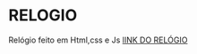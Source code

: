 # RELOGIO
Relógio feito em Html,css e Js
<a href="https://ellenmily.github.io/RELOGIO/">lINK DO RELÓGIO</a>
